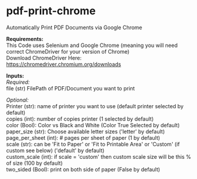 # pdf-print-chrome
Automatically Print PDF Documents via Google Chrome

**Requirements:** <br>
This Code uses Selenium and Google Chrome (meaning you will need correct ChromeDriver for your version of Chrome) <br>
Download ChromeDriver Here: https://chromedriver.chromium.org/downloads <br>

**Inputs:** <br>
_Required:_ <br>
file (str) FilePath of PDF/Document you want to print <br>

_Optional:_ <br>
Printer (str): name of printer you want to use (default printer selected by default) <br>
copies (int): number of copies printer (1 selected by default) <br>
color (Bool): Color vs Black and White (Color True Selected by default) <br>
paper_size (str): Choose available letter sizes ('letter' by default) <br>
page_per_sheet (int): # pages per sheet of paper (1 by default) <br>
scale (str): can be 'Fit to Paper' or 'Fit to Printable Area' or 'Custom' (if custom see below) ('default' by default) <br>
custom_scale (int): if scale = 'custom' then custom scale size will be this % of size (100 by default) <br>
two_sided (Bool): print on both side of paper (False by default) <br>
